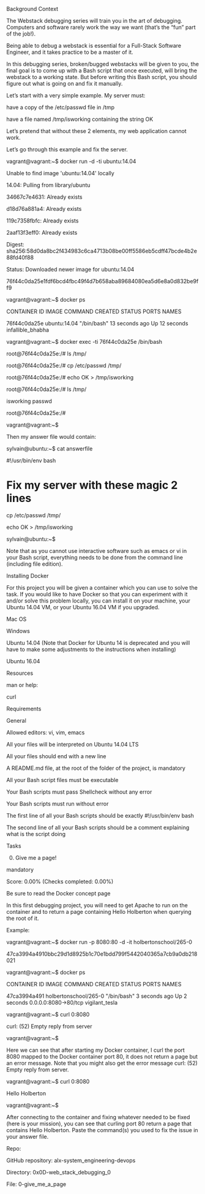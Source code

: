 Background Context

The Webstack debugging series will train you in the art of debugging. Computers and software rarely work the way we want (that’s the “fun” part of the job!).



Being able to debug a webstack is essential for a Full-Stack Software Engineer, and it takes practice to be a master of it.



In this debugging series, broken/bugged webstacks will be given to you, the final goal is to come up with a Bash script that once executed, will bring the webstack to a working state. But before writing this Bash script, you should figure out what is going on and fix it manually.



Let’s start with a very simple example. My server must:



have a copy of the /etc/passwd file in /tmp

have a file named /tmp/isworking containing the string OK

Let’s pretend that without these 2 elements, my web application cannot work.



Let’s go through this example and fix the server.



vagrant@vagrant:~$ docker run -d -ti ubuntu:14.04

Unable to find image 'ubuntu:14.04' locally

14.04: Pulling from library/ubuntu

34667c7e4631: Already exists

d18d76a881a4: Already exists

119c7358fbfc: Already exists

2aaf13f3eff0: Already exists

Digest: sha256:58d0da8bc2f434983c6ca4713b08be00ff5586eb5cdff47bcde4b2e88fd40f88

Status: Downloaded newer image for ubuntu:14.04

76f44c0da25e1fdf6bcd4fbc49f4d7b658aba89684080ea5d6e8a0d832be9ff9

vagrant@vagrant:~$ docker ps

CONTAINER ID        IMAGE               COMMAND             CREATED             STATUS              PORTS               NAMES

76f44c0da25e        ubuntu:14.04        "/bin/bash"         13 seconds ago      Up 12 seconds                           infallible_bhabha

vagrant@vagrant:~$ docker exec -ti 76f44c0da25e /bin/bash

root@76f44c0da25e:/# ls /tmp/

root@76f44c0da25e:/# cp /etc/passwd /tmp/

root@76f44c0da25e:/# echo OK > /tmp/isworking

root@76f44c0da25e:/# ls /tmp/

isworking  passwd

root@76f44c0da25e:/#

vagrant@vagrant:~$

Then my answer file would contain:



sylvain@ubuntu:~$ cat answerfile

#!/usr/bin/env bash

# Fix my server with these magic 2 lines

cp /etc/passwd /tmp/

echo OK > /tmp/isworking

sylvain@ubuntu:~$

Note that as you cannot use interactive software such as emacs or vi in your Bash script, everything needs to be done from the command line (including file edition).



Installing Docker

For this project you will be given a container which you can use to solve the task. If you would like to have Docker so that you can experiment with it and/or solve this problem locally, you can install it on your machine, your Ubuntu 14.04 VM, or your Ubuntu 16.04 VM if you upgraded.



Mac OS

Windows

Ubuntu 14.04 (Note that Docker for Ubuntu 14 is deprecated and you will have to make some adjustments to the instructions when installing)

Ubuntu 16.04

Resources

man or help:



curl

Requirements

General

Allowed editors: vi, vim, emacs

All your files will be interpreted on Ubuntu 14.04 LTS

All your files should end with a new line

A README.md file, at the root of the folder of the project, is mandatory

All your Bash script files must be executable

Your Bash scripts must pass Shellcheck without any error

Your Bash scripts must run without error

The first line of all your Bash scripts should be exactly #!/usr/bin/env bash

The second line of all your Bash scripts should be a comment explaining what is the script doing

Tasks

0. Give me a page!

mandatory

Score: 0.00% (Checks completed: 0.00%)

Be sure to read the Docker concept page



In this first debugging project, you will need to get Apache to run on the container and to return a page containing Hello Holberton when querying the root of it.



Example:



vagrant@vagrant:~$ docker run -p 8080:80 -d -it holbertonschool/265-0

47ca3994a4910bbc29d1d8925b1c70e1bdd799f5442040365a7cb9a0db218021

vagrant@vagrant:~$ docker ps

CONTAINER ID        IMAGE                   COMMAND             CREATED             STATUS              PORTS                  NAMES

47ca3994a491        holbertonschool/265-0   "/bin/bash"         3 seconds ago       Up 2 seconds        0.0.0.0:8080->80/tcp   vigilant_tesla

vagrant@vagrant:~$ curl 0:8080

curl: (52) Empty reply from server

vagrant@vagrant:~$

Here we can see that after starting my Docker container, I curl the port 8080 mapped to the Docker container port 80, it does not return a page but an error message. Note that you might also get the error message curl: (52) Empty reply from server.



vagrant@vagrant:~$ curl 0:8080

Hello Holberton

vagrant@vagrant:~$

After connecting to the container and fixing whatever needed to be fixed (here is your mission), you can see that curling port 80 return a page that contains Hello Holberton. Paste the command(s) you used to fix the issue in your answer file.



Repo:



GitHub repository: alx-system_engineering-devops

Directory: 0x0D-web_stack_debugging_0

File: 0-give_me_a_page
